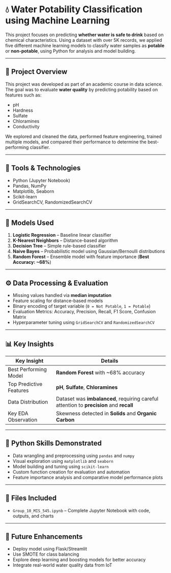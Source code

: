 # 💧 Water Potability Classification using Machine Learning

This project focuses on predicting **whether water is safe to drink** based on chemical characteristics. Using a dataset with over 5K records, we applied five different machine learning models to classify water samples as **potable** or **non-potable**, using Python for analysis and model building.

---

## 📌 Project Overview

This project was developed as part of an academic course in data science. The goal was to evaluate **water quality** by predicting potability based on features such as:

- pH
- Hardness
- Sulfate
- Chloramines
- Conductivity

We explored and cleaned the data, performed feature engineering, trained multiple models, and compared their performance to determine the best-performing classifier.

---

## 🧰 Tools & Technologies

- Python (Jupyter Notebook)
- Pandas, NumPy
- Matplotlib, Seaborn
- Scikit-learn
- GridSearchCV, RandomizedSearchCV

---

## 🤖 Models Used

1. **Logistic Regression** – Baseline linear classifier  
2. **K-Nearest Neighbors** – Distance-based algorithm  
3. **Decision Tree** – Simple rule-based classifier  
4. **Naive Bayes** – Probabilistic model using Gaussian/Bernoulli distributions  
5. **Random Forest** – Ensemble model with feature importance (**Best Accuracy: ~68%**)

---

## ⚙️ Data Processing & Evaluation

- Missing values handled via **median imputation**
- Feature scaling for distance-based models
- Binary encoding of target variable (`0 = Not Potable`, `1 = Potable`)
- Evaluation Metrics: Accuracy, Precision, Recall, F1 Score, Confusion Matrix
- Hyperparameter tuning using `GridSearchCV` and `RandomizedSearchCV`

---

## 📊 Key Insights

| Key Insight                            | Details                                                                 |
|----------------------------------------|-------------------------------------------------------------------------|
| Best Performing Model                  | **Random Forest** with ~68% accuracy                                    |
| Top Predictive Features                | **pH**, **Sulfate**, **Chloramines**                                    |
| Data Distribution                      | Dataset was **imbalanced**, requiring careful attention to **precision** and **recall** |
| Key EDA Observation                    | Skewness detected in **Solids** and **Organic Carbon**                  |

---

## 🧠 Python Skills Demonstrated

- Data wrangling and preprocessing using `pandas` and `numpy`
- Visual exploration using `matplotlib` and `seaborn`
- Model building and tuning using `scikit-learn`
- Custom function creation for evaluation and automation
- Feature importance analysis and comparative model performance plots

---

## 📁 Files Included

- `Group_10_MIS_545.ipynb` – Complete Jupyter Notebook with code, outputs, and charts  

---

## 🚀 Future Enhancements

- Deploy model using Flask/Streamlit
- Use SMOTE for class balancing
- Explore deep learning and boosting models for better accuracy
- Integrate real-world water quality data from IoT
